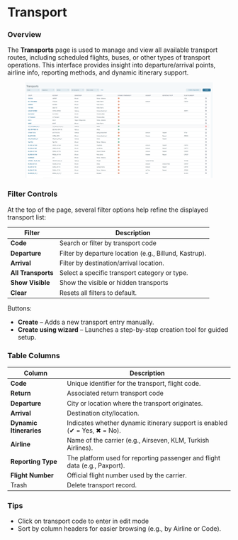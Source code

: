 # Transport

### Overview

The **Transports** page is used to manage and view all available transport routes, including scheduled flights, buses, or other types of transport operations. This interface provides insight into departure/arrival points, airline info, reporting methods, and dynamic itinerary support.

<figure><img src="../../.gitbook/assets/image (6) (1) (1) (1) (1) (1) (1) (1) (1) (1) (1) (1) (1) (1) (1) (1).png" alt=""><figcaption></figcaption></figure>

### Filter Controls

At the top of the page, several filter options help refine the displayed transport list:

| Filter             | Description                                            |
| ------------------ | ------------------------------------------------------ |
| **Code**           | Search or filter by transport code                     |
| **Departure**      | Filter by departure location (e.g., Billund, Kastrup). |
| **Arrival**        | Filter by destination/arrival location.                |
| **All Transports** | Select a specific transport category or type.          |
| **Show Visible**   | Show the visible or hidden transports                  |
| **Clear**          | Resets all filters to default.                         |

Buttons:

* **Create** – Adds a new transport entry manually.
* **Create using wizard** – Launches a step-by-step creation tool for guided setup.

### Table Columns

| Column                  | Description                                                                |
| ----------------------- | -------------------------------------------------------------------------- |
| **Code**                | Unique identifier for the transport, flight code.                          |
| **Return**              | Associated return transport code                                           |
| **Departure**           | City or location where the transport originates.                           |
| **Arrival**             | Destination city/location.                                                 |
| **Dynamic Itineraries** | Indicates whether dynamic itinerary support is enabled (✔ = Yes, ✖ = No).  |
| **Airline**             | Name of the carrier (e.g., Airseven, KLM, Turkish Airlines).               |
| **Reporting Type**      | The platform used for reporting passenger and flight data (e.g., Paxport). |
| **Flight Number**       | Official flight number used by the carrier.                                |
| Trash                   | Delete transport record.                                                   |

### Tips

* Click on transport code to enter in edit mode
* Sort by column headers for easier browsing (e.g., by Airline or Code).
